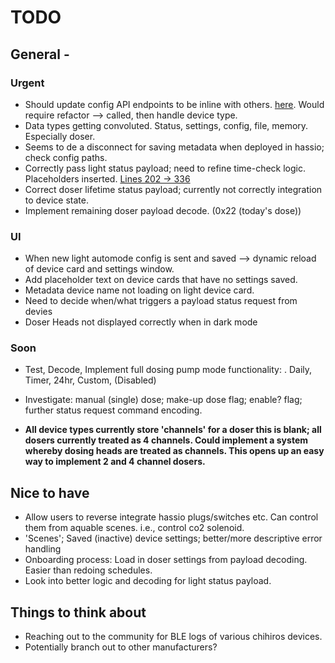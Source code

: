 # TODO

## General -

### Urgent

- Should update config API endpoints to be inline with others. [here](src/aquable/api/routes_configurations.py). Would require refactor --> called, then handle device type.
- Data types getting convoluted. Status, settings, config, file, memory. Especially doser.
- Seems to de a disconnect for saving metadata when deployed in hassio; check config paths.
- Correctly pass light status payload; need to refine time-check logic. Placeholders inserted.
  [Lines 202 -> 336](src/aquable/storage/models.py#L204)
- Correct doser lifetime status payload; currently not correctly integration to device state.
- Implement remaining doser payload decode. (0x22 (today's dose))

### UI

- When new light automode config is sent and saved --> dynamic reload of device card and settings window.
- Add placeholder text on device cards that have no settings saved.
- Metadata device name not loading on light device card.
- Need to decide when/what triggers a payload status request from devies
- Doser Heads not displayed correctly when in dark mode

### Soon

- Test, Decode, Implement full dosing pump mode functionality:
  . Daily, Timer, 24hr, Custom, (Disabled)
- Investigate: manual (single) dose; make-up dose flag; enable? flag; further status request command encoding.

- **All device types currently store 'channels' for a doser this is blank; all dosers currently treated as 4 channels. Could implement a system whereby dosing heads are treated as channels. This opens up an easy way to implement 2 and 4 channel dosers.**

## Nice to have

- Allow users to reverse integrate hassio plugs/switches etc. Can control them from aquable scenes.
  i.e., control co2 solenoid.
- 'Scenes'; Saved (inactive) device settings; better/more descriptive error handling
- Onboarding process: Load in doser settings from payload decoding. Easier than redoing schedules.
- Look into better logic and decoding for light status payload.

## Things to think about

- Reaching out to the community for BLE logs of various chihiros devices.
- Potentially branch out to other manufacturers?
